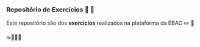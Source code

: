 ### Repositório de Exercícios :floppy_disk: :green_book:

Este repositório são dos **exercícios** realizados na plataforma da EBAC :pencil2: :pushpin:

:coffee::cake::tea::doughnut:
